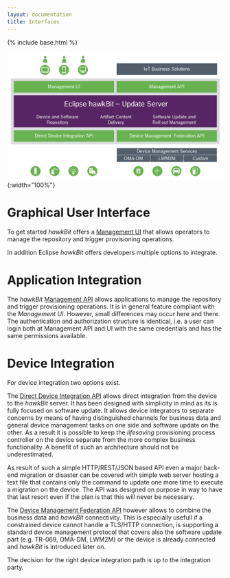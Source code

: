 ```yaml
---
layout: documentation
title: Interfaces
---
```


{% include base.html %}

![](../images/hawkBit_overview.jpeg){:width="100%"}


# Graphical User Interface

To get started _hawkBit_ offers a [Management UI](management-ui.html) that allows operators to manage the repository and trigger provisioning operations.

In addition Eclipse _hawkBit_ offers developers multiple options to integrate.

# Application Integration
The _hawkBit_ [Management API](management-api.html) allows applications to manage the repository and trigger provisioning operations. It is in general feature compliant with the _Management UI_. However, small differences may occur here and there. The authentication and authorization structure is identical, i.e. a user can login both at Management API and UI with the same credentials and has the same permissions available.

# Device Integration
For device integration two options exist.

The [Direct Device Integration API](ddi-api.html) allows direct integration from the device to the _hawkBit_ server. It has been designed with simplicity in mind as its is fully focused on software update. It allows device integrators to separate concerns by means of having distinguished channels for business data and general device management tasks on one side and software update on the other. As a result it is possible to keep the _lifesaving_ provisioning process controller on the device separate from the more complex business functionality. A benefit of such an architecture should not be underestimated.

As result of such a simple HTTP/REST/JSON based API even a major back-end migration or disaster can be covered with simple web server hosting a text file that contains only the command to update one more time to execute a migration on the device. The API was designed on purpose in way to have that last resort even if the plan is that this will never be necessary.

The [Device Management Federation API](dmf-api.html) however allows to combine the business data and _hawkBit_ connectivity. This is especially usefull if a constrained device cannot handle a TLS/HTTP connection, is supporting a standard device management protocol that covers also the software update part (e.g. TR-069, OMA-DM, LWM2M) or the device is already connected and _hawkBit_ is introduced later on.

The decision for the right device integration path is up to the integration party.
